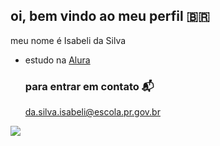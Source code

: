 ## oi, bem vindo ao meu perfil 🇧🇷


meu nome é Isabeli da Silva


- estudo na [Alura](https://www.alura.com.br)

  ### para entrar em contato 📬

  da.silva.isabeli@escola.pr.gov.br



![](https://media.tenor.com/93tDn9zeswoAAAAi/mewo-sleep-sprite-mewo.gif)
